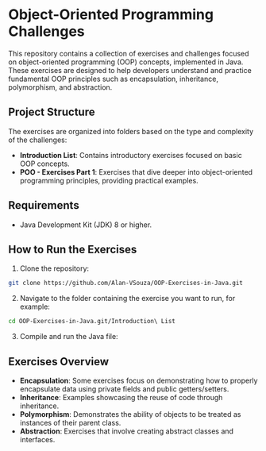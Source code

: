
# Object-Oriented Programming Challenges

This repository contains a collection of exercises and challenges focused on object-oriented programming (OOP) concepts, implemented in Java. These exercises are designed to help developers understand and practice fundamental OOP principles such as encapsulation, inheritance, polymorphism, and abstraction.

## Project Structure

The exercises are organized into folders based on the type and complexity of the challenges:

- **Introduction List**: Contains introductory exercises focused on basic OOP concepts.
- **POO - Exercises Part 1**: Exercises that dive deeper into object-oriented programming principles, providing practical examples.

## Requirements

- Java Development Kit (JDK) 8 or higher.

## How to Run the Exercises

1. Clone the repository:

```bash
git clone https://github.com/Alan-VSouza/OOP-Exercises-in-Java.git
```

2. Navigate to the folder containing the exercise you want to run, for example:

```bash
cd OOP-Exercises-in-Java.git/Introduction\ List
```

3. Compile and run the Java file:



## Exercises Overview

- **Encapsulation**: Some exercises focus on demonstrating how to properly encapsulate data using private fields and public getters/setters.
- **Inheritance**: Examples showcasing the reuse of code through inheritance.
- **Polymorphism**: Demonstrates the ability of objects to be treated as instances of their parent class.
- **Abstraction**: Exercises that involve creating abstract classes and interfaces.